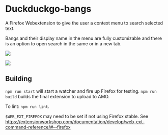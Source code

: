 # Duckduckgo-bangs

A Firefox Webextension to give the user a context menu to search selected text.

Bangs and their display name in the menu are fully customizable and there is an option to open search in the same or in a new tab.

![](https://addons.cdn.mozilla.net/user-media/previews/full/197/197162.png)

![](https://addons.cdn.mozilla.net/user-media/previews/full/197/197163.png)

## Building
`npm run start` will start a watcher and fire up Firefox for testing.
`npm run build` builds the final extension to upload to AMO.

To lint: `npm run lint`.

`$WEB_EXT_FIREFOX` may need to be set if not using Firefox stable. See https://extensionworkshop.com/documentation/develop/web-ext-command-reference/#--firefox
